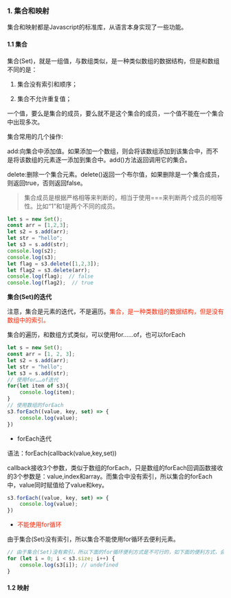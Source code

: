 ### 1. 集合和映射

集合和映射都是Javascript的标准库，从语言本身实现了一些功能。

#### 1.1 集合

集合(Set)，就是一组值，与数组类似，是一种类似数组的数据结构，但是和数组不同的是：

1. 集合没有索引和顺序；

2. 集合不允许重复值；

一个值，要么是集合的成员，要么就不是这个集合的成员，一个值不能在一个集合中出现多次。

集合常用的几个操作:

add:向集合中添加值。如果添加一个数组，则会将该数组添加到该集合中，而不是将该数组的元素逐一添加到集合中。add()方法返回调用它的集合。

delete:删除一个集合元素。delete()返回一个布尔值，如果删除是一个集合成员，则返回true，否则返回false。

> 集合成员是根据严格相等来判断的，相当于使用===来判断两个成员的相等性。比如“1”和1是两个不同的成员。

```js
let s = new Set();
const arr = [1,2,3];
let s2 = s.add(arr);
let str = "hello";
let s3 = s.add(str);
console.log(s2);
console.log(s3);
let flag = s3.delete([1,2,3]);
let flag2 = s3.delete(arr);
console.log(flag);  // false
console.log(flag2);  // true
```

**集合(Set)的迭代**

注意，集合是元素的迭代，不是遍历。<font color="#f20">集合，是一种类数组的数据结构，但是没有数组中的索引。</font>

集合的遍历，和数组方式类似，可以使用for……of，也可以forEach

```js
let s = new Set();
const arr = [1, 2, 3];
let s2 = s.add(arr);
let str = "hello";
let s3 = s.add(str);
// 使用for……of迭代
for(let item of s3){
    console.log(item);
}
// 使用数组的forEach
s3.forEach((value, key, set) => {
    console.log(value);
})
```

* forEach迭代

语法：forEach(callback(value,key,set))

callback接收3个参数，类似于数组的forEach，只是数组的forEach回调函数接收的3个参数是：value,index和array。而集合中没有索引，所以集合的forEach中，value同时赋值给了value和key。

```js
s3.forEach((value, key, set) => {
    console.log(value);
})
```

* <font color="#f20">不能使用for循环</font>

由于集合(Set)没有索引，所以集合不能使用for循环去便利元素。

```js
// 由于集合(Set)没有索引，所以下面的for循环便利方式是不可行的，如下面的便利方式，会打印出undefined
for (let i = 0; i < s3.size; i++) {
    console.log(s3[i]); // undefined
}
```

#### 1.2 映射